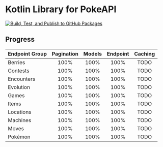 # Kotlin Library for PokeAPI

[![Build, Test, and Publish to GitHub Packages](https://github.com/ABouzo/PokeKapi/actions/workflows/develop.yaml/badge.svg)](https://github.com/ABouzo/PokeKapi/actions/workflows/develop.yaml)

## Progress

| Endpoint Group | Pagination | Models | Endpoint | Caching |
|:---------------|:----------:|:------:|:--------:|:-------:|
| Berries        |    100%    |  100%  |   100%   |  TODO   | 
| Contests       |    100%    |  100%  |   100%   |  TODO   | 
| Encounters     |    100%    |  100%  |   100%   |  TODO   | 
| Evolution      |    100%    |  100%  |   100%   |  TODO   | 
| Games          |    100%    |  100%  |   100%   |  TODO   | 
| Items          |    100%    |  100%  |   100%   |  TODO   | 
| Locations      |    100%    |  100%  |   100%   |  TODO   | 
| Machines       |    100%    |  100%  |   100%   |  TODO   | 
| Moves          |    100%    |  100%  |   100%   |  TODO   | 
| Pokémon        |    100%    |  100%  |   100%   |  TODO   |
